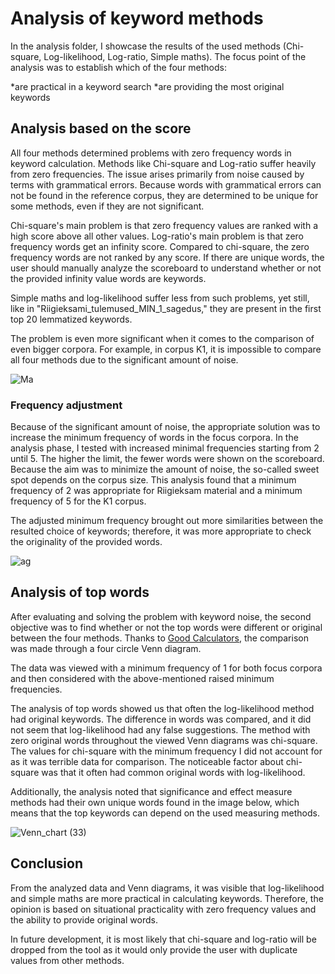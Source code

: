 # Analysis of keyword methods

In the analysis folder, I showcase the results of the used methods (Chi-square, Log-likelihood, Log-ratio, Simple maths). 
The focus point of the analysis was to establish which of the four methods:

*are practical in a keyword search
*are providing the most original keywords


## Analysis based on the score

All four methods determined problems with zero frequency words in keyword calculation. Methods like Chi-square and Log-ratio suffer heavily from zero frequencies. The issue arises primarily from noise caused by terms with grammatical errors. Because words with grammatical errors can not be found in the reference corpus, they are
determined to be unique for some methods, even if they are not significant.

Chi-square's main problem is that zero frequency values are ranked with a high score above all other values. 
Log-ratio's main problem is that zero frequency words get an infinity score. Compared to chi-square, the zero
frequency words are not ranked by any score. If there are unique words, the user should manually analyze the scoreboard to understand whether or not the provided infinity value words are keywords. 

Simple maths and log-likelihood suffer less from such problems, yet still, like in "Riigieksami_tulemused_MIN_1_sagedus," they are present in the first top 20 lemmatized keywords.

The problem is even more significant when it comes to the comparison of even bigger corpora. For example, in corpus K1, it is impossible to compare all four methods due to the significant amount of noise.

![Ma](https://user-images.githubusercontent.com/55134673/166296100-d3214fd6-99a2-466d-91ba-41ad2d036e72.PNG)

### Frequency adjustment

Because of the significant amount of noise, the appropriate solution was to increase the minimum frequency of words in the focus corpora. In the analysis phase, I tested with increased minimal frequencies starting from 2 until 5. The higher the limit, the fewer words were shown on the scoreboard. Because the aim was to minimize the amount of noise, the so-called sweet spot depends on the corpus size. This analysis found that a minimum frequency of 2 was appropriate for Riigieksam material and a minimum frequency of 5 for the K1 corpus. 

The adjusted minimum frequency brought out more similarities between the resulted choice of keywords; therefore, it was more appropriate to check the originality of the provided words.

![ag](https://user-images.githubusercontent.com/55134673/166296120-65fc85a4-5e86-4c36-8683-ee0f4445481f.PNG)

## Analysis of top words

After evaluating and solving the problem with keyword noise, the second objective was to find whether or not the top words were different or original between the four methods. Thanks to [Good Calculators](https://goodcalculators.com/venn-diagram-maker/), the comparison was made through a four circle Venn diagram.

The data was viewed with a minimum frequency of 1 for both focus corpora and then considered with the above-mentioned raised minimum frequencies.

The analysis of top words showed us that often the log-likelihood method had original keywords. The difference in words was compared, and it did not seem that log-likelihood had any false suggestions. The method with zero original words throughout the viewed Venn diagrams was chi-square. The values for chi-square with the minimum frequency I did not account for as it was terrible data for comparison. The noticeable factor about chi-square was that it often had common original words with log-likelihood.

Additionally, the analysis noted that significance and effect measure methods had their own unique words found in the image below, which means that the top keywords can depend on the used measuring methods.

![Venn_chart (33)](https://user-images.githubusercontent.com/55134673/166298817-090b93fb-d715-410b-af24-a1eec49527a3.png)

## Conclusion

From the analyzed data and Venn diagrams, it was visible that log-likelihood and simple maths are more practical in calculating keywords. Therefore, the opinion is based on situational practicality with zero frequency values and the ability to provide original words. 

In future development, it is most likely that chi-square and log-ratio will be dropped from the tool as it would only provide the user with duplicate values from other methods. 
